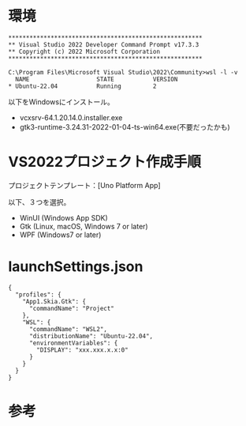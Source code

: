 # 環境

```
*******************************************************
** Visual Studio 2022 Developer Command Prompt v17.3.3
** Copyright (c) 2022 Microsoft Corporation
*******************************************************

C:\Program Files\Microsoft Visual Studio\2022\Community>wsl -l -v
  NAME                   STATE           VERSION
* Ubuntu-22.04           Running         2
```

以下をWindowsにインストール。
- vcxsrv-64.1.20.14.0.installer.exe
- gtk3-runtime-3.24.31-2022-01-04-ts-win64.exe(不要だったかも)

# VS2022プロジェクト作成手順

プロジェクトテンプレート：[Uno Platform App]


以下、３つを選択。

- WinUI (Windows App SDK)
- Gtk (Linux, macOS, Windows 7 or later)
- WPF (Windows7 or later)

# launchSettings.json

```
{
  "profiles": {
    "App1.Skia.Gtk": {
      "commandName": "Project"
    },
    "WSL": {
      "commandName": "WSL2",
      "distributionName": "Ubuntu-22.04",
      "environmentVariables": {
        "DISPLAY": "xxx.xxx.x.x:0"
      }
    }
  }
}
```

# 参考
